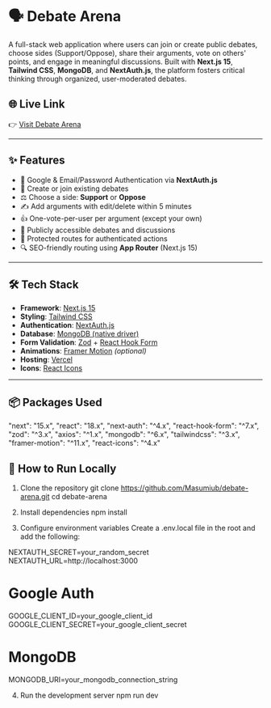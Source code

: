 # 🗣️ Debate Arena

A full-stack web application where users can join or create public debates, choose sides (Support/Oppose), share their arguments, vote on others' points, and engage in meaningful discussions. Built with **Next.js 15**, **Tailwind CSS**, **MongoDB**, and **NextAuth.js**, the platform fosters critical thinking through organized, user-moderated debates.

## 🌐 Live Link
👉 [Visit Debate Arena](https://debate-arena-coral.vercel.app/)

---

## ✨ Features

- 🔐 Google & Email/Password Authentication via **NextAuth.js**
- 🧠 Create or join existing debates
- ⚖️ Choose a side: **Support** or **Oppose**
- ✍️ Add arguments with edit/delete within 5 minutes
- 👍 One-vote-per-user per argument (except your own)
- 🧭 Publicly accessible debates and discussions
- 👤 Protected routes for authenticated actions
- 🔍 SEO-friendly routing using **App Router** (Next.js 15)

---

## 🛠️ Tech Stack

- **Framework**: [Next.js 15](https://nextjs.org/)
- **Styling**: [Tailwind CSS](https://tailwindcss.com/)
- **Authentication**: [NextAuth.js](https://next-auth.js.org/)
- **Database**: [MongoDB (native driver)](https://www.mongodb.com/)
- **Form Validation**: [Zod](https://zod.dev/) + [React Hook Form](https://react-hook-form.com/)
- **Animations**: [Framer Motion](https://www.framer.com/motion/) *(optional)*
- **Hosting**: [Vercel](https://vercel.com/)
- **Icons**: [React Icons](https://react-icons.github.io/react-icons/)

---

## 📦 Packages Used

"next": "15.x",
"react": "18.x",
"next-auth": "^4.x",
"react-hook-form": "^7.x",
"zod": "^3.x",
"axios": "^1.x",
"mongodb": "^6.x",
"tailwindcss": "^3.x",
"framer-motion": "^11.x",
"react-icons": "^4.x"


## 🚀 How to Run Locally
1. Clone the repository
git clone https://github.com/Masumiub/debate-arena.git
cd debate-arena

2. Install dependencies
npm install

3. Configure environment variables
Create a .env.local file in the root and add the following:

NEXTAUTH_SECRET=your_random_secret
NEXTAUTH_URL=http://localhost:3000

# Google Auth
GOOGLE_CLIENT_ID=your_google_client_id
GOOGLE_CLIENT_SECRET=your_google_client_secret

# MongoDB
MONGODB_URI=your_mongodb_connection_string

4. Run the development server
npm run dev